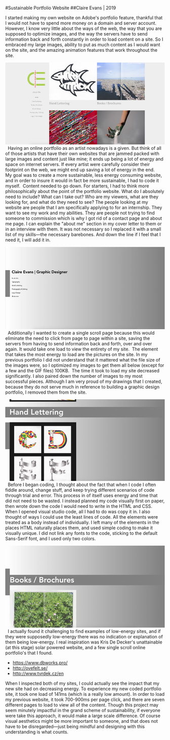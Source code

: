 #Sustainable Portfolio Website
##Claire Evans | 2019

I started making my own website on Adobe's portfolio feature, thankful that I would not have to spend more money on a domain and server account. However, I know very little about the ways of the web, the way that you are supposed to optimize images, and the way the servers have to send information back and forth constantly in order to load content on a site. So I embraced my large images, ability to put as much content as I would want on the site, and the amazing animation features that work throughout the site. 

![Original portfolio website](Original_Website.jpg)
 
Having an online portfolio as an artist nowadays is a given. But think of all of those artists that have their own websites that are jammed packed with large images and content just like mine; it ends up being a lot of energy and space on internet servers. If every artist were carefully consider their footprint on the web, we might end up saving a lot of energy in the end.
 
My goal was to create a more sustainable, less energy consuming website, and in order to insure it would in fact be more sustainable, I had to code it myself.  Content needed to go down. For starters, I had to think more philosophically about the point of the portfolio website. What do I absolutely need to include? What can I take out? Who are my viewers, what are they looking for, and what do they need to see? The people looking at my website are people that I am specifically applying to for an internship. They want to see my work and my abilities. They are people not trying to find someone to commission which is why I got rid of a contact page and about me page. I can explain the "about me" section in my cover letter to them or in an interview with them. It was not necessary so I replaced it with a small list of my skills—the necessary barebones. And down the line if I feel that I need it, I will add it in. 

![Portfolio website](Title_Portfolio.jpg)
 
Additionally I wanted to create a single scroll page because this would eliminate the need to click from page to page within a site, saving the servers from having to send information back and forth, over and over again. It would take one load to view the entirety of my site.  The element that takes the most energy to load are the pictures on the site. In my previous portfolio I did not understand that it mattered what the file size of the images were, so I optimized my images to get them all below (except for a few and the GIF files) 100KB.  The time it took to load my site decreased significantly. I also paired down the number of images to my most successful pieces. Although I am very proud of my drawings that I created, because they do not serve much in reference to building a graphic design portfolio, I removed them from the site. 

![Portfolio website](Portfolio_website.jpg)
 
Before I began coding, I thought about the fact that when I code I often fiddle around, change stuff, and keep trying different scenarios of code through trial and error. This process in of itself uses energy and time that did not need to be wasted. I instead planned my code visually first on paper, then wrote down the code I would need to write in the HTML and CSS. When I opened visual studio code, all I had to do was copy it in. I also thought of ways I could use the least lines of code. All the elements were treated as a body instead of individually. I left many of the elements in the places HTML naturally places them, and used simple coding to make it visually unique. I did not link any fonts to the code, sticking to the default Sans-Serif font, and I used only two colors. 

![Portfolio website](Portfolio_website1.jpg)
 
I actually found it challenging to find examples of low-energy sites, and if they were supposedly low-energy there was no indication or explanation of them being low-energy. I real inspiration was Kris De Decker's unattainable (at this stage) solar powered website, and a few single scroll online portfolio's that I found.

* https://www.dbworks.pro/ 
* http://ovefelt.se/
* http://www.tvrdek.cz/en 

When I inspected both of my sites, I could actually see the impact that my new site had on decreasing energy. To experience my new coded portfolio site, it took one load of 141ms (which is a really low amount). In order to load my previous website, it took 700-900ms per page click, and there are seven different pages to load to view all of the content. Though this project may seem minutely impactful in the grand scheme of sustainability, if everyone were take this approach, it would make a large scale difference. Of course visual aesthetics might be more important to someone, and that does not have to be disregarded—just being mindful and designing with this understanding is what counts.




